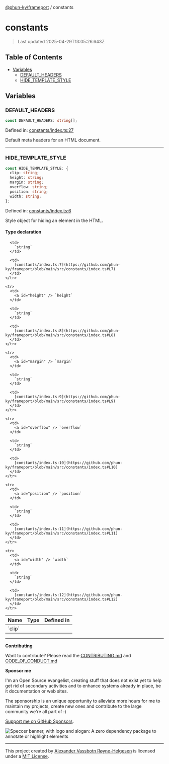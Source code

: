 [@phun-ky/frameport](README.md) / constants

# constants

> Last updated 2025-04-29T13:05:26.643Z

## Table of Contents

- [Variables](#variables)
  - [DEFAULT_HEADERS](#default_headers)
  - [HIDE_TEMPLATE_STYLE](#hide_template_style)

## Variables

### DEFAULT_HEADERS

```ts
const DEFAULT_HEADERS: string[];
```

Defined in: [constants/index.ts:27](https://github.com/phun-ky/frameport/blob/main/src/constants/index.ts#L27)

Default meta headers for an HTML document.

---

### HIDE_TEMPLATE_STYLE

```ts
const HIDE_TEMPLATE_STYLE: {
  clip: string;
  height: string;
  margin: string;
  overflow: string;
  position: string;
  width: string;
};
```

Defined in: [constants/index.ts:6](https://github.com/phun-ky/frameport/blob/main/src/constants/index.ts#L6)

Style object for hiding an element in the HTML.

#### Type declaration

<table>
  <thead>
    <tr>
      <th>Name</th>
      <th>Type</th>
      <th>Defined in</th>
    </tr>
  </thead>

  <tbody>
    <tr>
      <td>
        <a id="clip" /> `clip`
      </td>

      <td>
        `string`
      </td>

      <td>
        [constants/index.ts:7](https://github.com/phun-ky/frameport/blob/main/src/constants/index.ts#L7)
      </td>
    </tr>

    <tr>
      <td>
        <a id="height" /> `height`
      </td>

      <td>
        `string`
      </td>

      <td>
        [constants/index.ts:8](https://github.com/phun-ky/frameport/blob/main/src/constants/index.ts#L8)
      </td>
    </tr>

    <tr>
      <td>
        <a id="margin" /> `margin`
      </td>

      <td>
        `string`
      </td>

      <td>
        [constants/index.ts:9](https://github.com/phun-ky/frameport/blob/main/src/constants/index.ts#L9)
      </td>
    </tr>

    <tr>
      <td>
        <a id="overflow" /> `overflow`
      </td>

      <td>
        `string`
      </td>

      <td>
        [constants/index.ts:10](https://github.com/phun-ky/frameport/blob/main/src/constants/index.ts#L10)
      </td>
    </tr>

    <tr>
      <td>
        <a id="position" /> `position`
      </td>

      <td>
        `string`
      </td>

      <td>
        [constants/index.ts:11](https://github.com/phun-ky/frameport/blob/main/src/constants/index.ts#L11)
      </td>
    </tr>

    <tr>
      <td>
        <a id="width" /> `width`
      </td>

      <td>
        `string`
      </td>

      <td>
        [constants/index.ts:12](https://github.com/phun-ky/frameport/blob/main/src/constants/index.ts#L12)
      </td>
    </tr>

  </tbody>
</table>

---

**Contributing**

Want to contribute? Please read the [CONTRIBUTING.md](https://github.com/phun-ky/frameport/blob/main/CONTRIBUTING.md) and [CODE_OF_CONDUCT.md](https://github.com/phun-ky/frameport/blob/main/CODE_OF_CONDUCT.md)

**Sponsor me**

I'm an Open Source evangelist, creating stuff that does not exist yet to help get rid of secondary activities and to enhance systems already in place, be it documentation or web sites.

The sponsorship is an unique opportunity to alleviate more hours for me to maintain my projects, create new ones and contribute to the large community we're all part of :)

[Support me on GitHub Sponsors](https://github.com/sponsors/phun-ky).

![Speccer banner, with logo and slogan: A zero dependency package to annotate or highlight elements](https://github.com/phun-ky/frameport/blob/main/public/frameport-banner.png?raw=true)

---

This project created by [Alexander Vassbotn Røyne-Helgesen](http://phun-ky.net) is licensed under a [MIT License](https://choosealicense.com/licenses/mit/).

